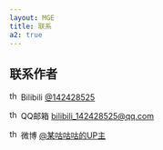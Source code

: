 ```yaml
---
layout: MGE
title: 联系
a2: true
---
```

<h2>联系作者</h2>

<p>
	<img src="https://www.bilibili.com/favicon.ico" alt="the Icon of Bilibli without Chen Rui or his all family members" width="16" height="16"/>
	Bilibili
	<a class="text" href="https://space.bilibili.com/250105429">@142428525</a>
</p>

<p>
	<img src="https://mail.qq.com/favicon.ico" alt="the Icon of QQ Mail" width="16" height="16"/>
	QQ邮箱
	<a class="text" href="mailto:bilibili_142428525@qq.com">bilibili_142428525@qq.com</a>
</p>

<p>
	<img src="https://www.weibo.com/favicon.ico" alt="the Icon of Weibo" width="16" height="16"/>
	微博
	<a class="text" href="https://weibo.com/6096798195/profile">@某咕咕咕的UP主</a>
</p>
